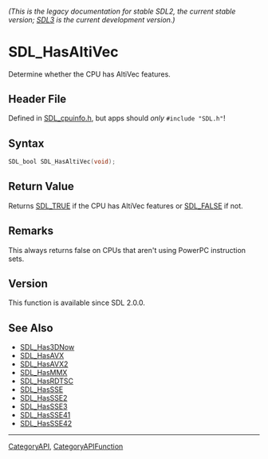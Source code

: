###### (This is the legacy documentation for stable SDL2, the current stable version; [SDL3](https://wiki.libsdl.org/SDL3/) is the current development version.)
# SDL_HasAltiVec

Determine whether the CPU has AltiVec features.

## Header File

Defined in [SDL_cpuinfo.h](https://github.com/libsdl-org/SDL/blob/SDL2/include/SDL_cpuinfo.h), but apps should _only_ `#include "SDL.h"`!

## Syntax

```c
SDL_bool SDL_HasAltiVec(void);

```

## Return Value

Returns [SDL_TRUE](SDL_TRUE) if the CPU has AltiVec features or
[SDL_FALSE](SDL_FALSE) if not.

## Remarks

This always returns false on CPUs that aren't using PowerPC instruction
sets.

## Version

This function is available since SDL 2.0.0.

## See Also

* [SDL_Has3DNow](SDL_Has3DNow)
* [SDL_HasAVX](SDL_HasAVX)
* [SDL_HasAVX2](SDL_HasAVX2)
* [SDL_HasMMX](SDL_HasMMX)
* [SDL_HasRDTSC](SDL_HasRDTSC)
* [SDL_HasSSE](SDL_HasSSE)
* [SDL_HasSSE2](SDL_HasSSE2)
* [SDL_HasSSE3](SDL_HasSSE3)
* [SDL_HasSSE41](SDL_HasSSE41)
* [SDL_HasSSE42](SDL_HasSSE42)

----
[CategoryAPI](CategoryAPI), [CategoryAPIFunction](CategoryAPIFunction)

